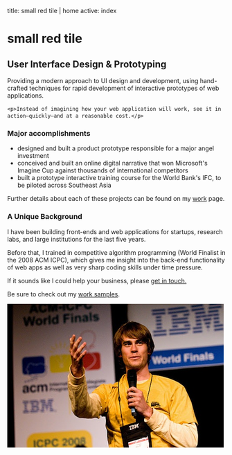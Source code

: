 title: small red tile | home
active: index

<h1><span id="tile"></span>small red tile</h1>

<h2>User Interface Design &amp; Prototyping</h2><div class="letter">
    
   <p>Providing a modern approach to UI design and development, using hand-crafted techniques for rapid development of interactive prototypes of web applications.</p>
   
    <p>Instead of imagining how your web application will work, see it in action—quickly—and at a reasonable cost.</p>
  
  <h3>Major accomplishments</h3>
  
  <ul>
    <li>designed and built a product prototype responsible for a major angel investment</li>
    <li>conceived and built an online digital narrative that won Microsoft's Imagine Cup against thousands of international competitors</li>
    <li>built a prototype interactive training course for the World Bank's IFC, to be piloted across Southeast Asia</li>
  </ul>
  
  <p>Further details about each of these projects can be found on my <a href="/work">work</a> page.</p>
  
  <!--
  <h3>Process and Approach</h3>
  
  <p>It is much easier to plan and manage the development of a product that has been prototyped at high fidelity. Rapid product prototypes in HTML and Javascript accurately capture end user experience and reveal the contours and dynamics of real application data. This greatly reduces overall project cost and execution risk.</p>  
  -->
    
  <h3>A Unique Background</h3>
  
  <p>I have been building front-ends and web applications for startups, research labs, and large institutions for the last five years.</p>
  
  <p>Before that, I trained in competitive algorithm programming (World Finalist in the 2008 ACM ICPC), which gives me insight into the back-end functionality of web apps as well as very sharp coding skills under time pressure.</p>

  <p>If it sounds like I could help your business, please <a href="/contact">get in touch.</a></p>
  
  <p>Be sure to check out my <a href="/work">work samples</a>.</p>
  
  <img width="500" src="/static/images/speechifying.jpg"></img>
  
  <!--
  <p class="caption">Giving a speech while under hypnosis (2008)</p>
    -->
  <!--
   <p>Some of my favorite images from my work:</p>
</div>

<div class="portfolio-previews">
  <div class="col">
    <img width=400 src="/static/images/lights.png"></img>
    <p class="caption">Visualization of trade-offs in common lighting types for buildings. Build as part of an training course for the World Bank's IFC (2012)</p>

    <img width=400 src="/static/images/sentiment.png"></img>
    <p class="caption">Real-time sentiment analysis of Twitter. Part of the suite of mashups that took first prize in Microsoft's Imagine Cup (2009)</p>

    <img width="400" src="/static/images/speechifying.jpg"></img>
    <p class="caption">Giving a speech while under hypnosis (2008)</p>
  </div>

  <div class="col">
    

<iframe width="400" height="315" src="http://www.youtube.com/embed/Sl0yAABZsFg" frameborder="0" allowfullscreen></iframe>
<p class="caption">Fluid dynamics simulation. Built from scratch in C++ for an interactive prototype of an iPad application (2011)</p>


<img width=400 src="/static/images/grassburnmed.gif"></img>
<p class="caption">Using GIFs to capture and communicate combustion dynamics for improved cook stoves. Part of an <a href="http://www.ricehusk.cc">ongoing experiment</a> in Open Source hardware. (2013)</p>

  </div>
</div>
    -->
<!-- end portfolio-previews -->
